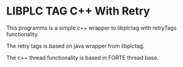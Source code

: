 # LIBPLC TAG C++ With Retry


This programms is a simple c++ wrapper to libplctag with retryTags functionality. 

The retry tags is based on java wrapper from libplctag.

The c++ thread functionality is based in FORTE thread base.

